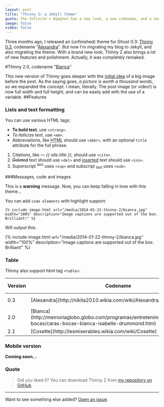 ```yaml
---
layout: post
title: "Thinny 2: a Jekyll theme"
quote: The Infinite's Nymphet has a new look, a new codename, and a new platform!
image: false
video: false
---
```


Three months ago, I released an (unfinished) theme for Ghost 0.3: [Thinny 0.3](http://github.com/camporez/Thinny), codename "[Alexandra](http://nikita2010.wikia.com/wiki/Alexandra_Udinov)".
But now I'm migrating my blog to Jekyll, and also migrating the theme. With a brand new look, Thinny 2 also brings a lot of new features and polishment. Actually, it was completely remaked.

#Thinny 2.0, codename "[Bianca](http://memoriaglobo.globo.com/programas/entretenimento/novelas/caras-bocas/caras-bocas-bianca-isabelle-drummond.htm)"

This new version of Thinny goes deeper with the [initial idea](http://ghost-camporez.rhcloud.com/making-applications-icon-smaller-on-gnome-shells-top-panel/) of a big image before the post. As the saying goes, <cite>a picture is worth a thousand words</cite>, so we expanded the concept. I mean, literally. The post image (or video!) is now full width and full height, and can be easily add with the use of a variable.
##Features

### Lists and text formatting

You can use various HTML tags:

- **To bold text**, use `<strong>`.
- *To italicize text*, use `<em>`.
- Abbreviations, like <abbr title="HyperText Markup Langage">HTML</abbr> should use `<abbr>`, with an optional `title` attribute for the full phrase.

1. Citations, like <cite>&mdash; {{ site.title }}</cite>, should use `<cite>`.
2. <del>Deleted</del> text should use `<del>` and <ins>inserted</ins> text should use `<ins>`.
3. Superscript <sup>text</sup> uses `<sup>` and subscript <sub>text</sub> uses `<sub>`.

###Messages, code and images

<div class="message">This is a <strong>warning</strong> message. Now, you can keep falling in love with this theme...</div>

You can add `code elements` with highlight support:
<div class="highlight"><pre><code class="ruby"><span class="p">{</span><span class="o">%</span> <span class="kp">include</span> <span class="n">image</span><span class="o">.</span><span class="n">html</span> <span class="n">url</span><span class="o">=</span><span class="s2">&quot;/media/2014-01-22-thinny-2/bianca.jpg&quot;</span> <span class="n">width</span><span class="o">=</span><span class="s2">&quot;100&#37;&quot;</span> <span class="n">description</span><span class="o">=</span><span class="s2">&quot;Image captions are supported out of the box. Brilliant!&quot;</span> <span class="o">%</span><span class="p">}</span></code></pre></div>

Will output this:

{% include image.html url="/media/2014-01-22-thinny-2/bianca.jpg" width="100%" description="Image captions are supported out of the box. Brilliant!" %}

### Table

Thinny also support html tag `<table>`:
<table>
  <thead>
    <tr>
      <th>Version</th>
      <th>Codename</th>
      <th>Platform</th>
      <th>Release date</th>
    </tr>
  </thead>
  <tbody>
    <tr>
      <td>0.3</td>
      <td>[Alexandra](http://nikita2010.wikia.com/wiki/Alexandra_Udinov)</td>
      <td>Ghost 0.3.x</td>
      <td>Nov 2013</td>
    </tr>
    <tr>
      <td>2.0</td>
      <td>[Bianca](http://memoriaglobo.globo.com/programas/entretenimento/novelas/caras-bocas/caras-bocas-bianca-isabelle-drummond.htm)</td>
      <td>Jekyll</td>
      <td>Jan 2014</td>
    </tr>
    <tr>
      <td>2.1</td>
      <td>[Cosette](http://lesmiserables.wikia.com/wiki/Cosette)</td>
      <td>Jekyll</td>
      <td>?</td>
    </tr>
  </tbody>
</table>

### Mobile version

<strong>Coming soon...</strong>

### Quote

> Did you liked it? You can download Thinny 2 from [my repository on GitHub](https://github.com/camporez/Thinny/releases).

-----
Want to see something else added? [Open an issue](https://github.com/camporez/camporez.github.io/issues/new).
